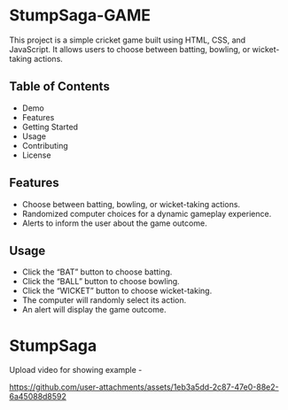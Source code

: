 ﻿# StumpSaga-GAME
This project is a simple cricket game built using HTML, CSS, and JavaScript. It allows users to choose between batting, bowling, or wicket-taking actions.
## Table of Contents
- Demo
- Features
- Getting Started
- Usage
- Contributing
- License
## Features
- Choose between batting, bowling, or wicket-taking actions.
- Randomized computer choices for a dynamic gameplay experience.
- Alerts to inform the user about the game outcome.


## Usage

- Click the “BAT” button to choose batting.
- Click the “BALL” button to choose bowling.
- Click the “WICKET” button to choose wicket-taking.
- The computer will randomly select its action.
- An alert will display the game outcome.
  
# StumpSaga
Upload video for showing example - 

https://github.com/user-attachments/assets/1eb3a5dd-2c87-47e0-88e2-6a45088d8592

